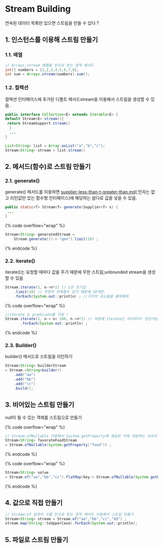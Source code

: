 # Stream Building

연속된 데이터 목록만 있으면 스트림을 만들 수 있다 ?

## 1. 인스턴스를 이용해 스트림 만들기&#x20;

### 1.1. 배열

```java
// Arrays.stream 배열을 인수로 받는 정적 메서드 
int[] numbers = {1,2,3,4,5,6,7,8};
int sum = Arrays.stream(numbers).sum(); 
```

### 1.2. 컬렉션&#x20;

컬렉션 인터페이스에 추가된 디폴트 메서드stream을 이용해서 스트림을 생성할 수 있음 .

```java
public interface Collection<E> extends Iterable<E> {
default Stream<E> stream(){
 return StreamSupport.stream()
  }
  ...
}
```

```java
List<String> list = Array.asList("a","b","c");
Stream<String> stream = list.stream()
```

## 2. 메서드(함수)로 스트림 만들기&#x20;

### 2.1. generate() &#x20;

generate() 메서드를 이용하면 [supplier-less-than-t-greater-than.md](../behavior-parameterization/functional-interface/supplier-less-than-t-greater-than.md "mention")(;인자는 없고 리턴값만 있는 함수형 인터페이스)에  해당하는 람다로 값을 넣을 수 있음.

```java
public static<T> Stream<T> generate(Supplier<T> s) {
 ...
} 
```

{% code overflow="wrap" %}
```java
Stream<String> generatedStream = 
    Stream.generate(()-> "gen").limit(10) ; 
```
{% endcode %}

### 2.2. iterate()&#x20;

iterate()는 요청할 때마다 값을 주기 때문에 무한 스트림;unbounded stream을  생성할 수 있음&#x20;

```java
Stream.iterate(1, n->n*2) // 1은 초기값
    .limit(10) // 무한히 반복할수 있기 때문에 10개만.
    .forEach(System.out::println) ; //각각의 요소들을 출력해줘 
```

{% code overflow="wrap" %}
```java
//iterate 는 predicate를 지원 ! 
Stream.iterate(1, n-> n< 100, n->n*2) // 덕분에 iterate는 어디까지? 판단가능 
       .forEach(System.out::println) ;  
```
{% endcode %}

### 2.3. Builder()&#x20;

builder() 메서드로 스트림을 리턴하기&#x20;

```java
Stream<String> builderStream 
= Stream.<String>builder()
    .add("aa")
    .add("bb")
    .add("cc")
    .build();
```

## 3. 비어있는 스트림 만들기&#x20;

null이 될 수 있는 객체를 스트림으로 만들기&#x20;

{% code overflow="wrap" %}
```java
// Stream.ofNullable 이용해서 System.getProperty에 제공된 키에 대응하는 속성이 없을때 null을 확인하기 
Stream<String> favorateFoodStream
= Stream.ofNullable(System.getProperty("food")) ; 
```
{% endcode %}

{% code overflow="wrap" %}
```java
Stream<String> value 
= Stream.of("aa","bb","cc").flatMap(key-> Stream.ofNullable(System.getProperty(key)));
```
{% endcode %}

## 4. 값으로 직접 만들기

```java
// Stream.of 임의의 수를 인수로 받는 정적 메서드 이용해서 스트림 만들기
Stream<String> stream = Stream.of("aa","bb","cc","dd") ;
stream.map(String::toUpperCase).forEach(System.out::println); 
```

&#x20;

## 5. 파일로 스트림 만들기&#x20;
